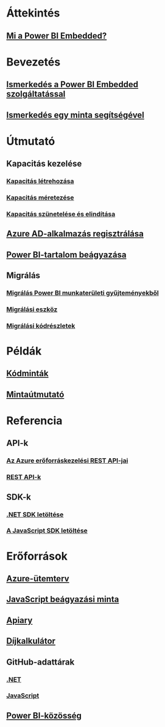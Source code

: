 # Áttekintés
## [Mi a Power BI Embedded?](what-is-power-bi-embedded.md)

# Bevezetés
## [Ismerkedés a Power BI Embedded szolgáltatással](get-started.md)
## [Ismerkedés egy minta segítségével](https://powerbi.microsoft.com/documentation/powerbi-developer-embed-sample-app-owns-data/)

# Útmutató
## Kapacitás kezelése
### [Kapacitás létrehozása](create-capacity.md)
### [Kapacitás méretezése](scale-capacity.md)
### [Kapacitás szünetelése és elindítása](pause-start.md)
## [Azure AD-alkalmazás regisztrálása](https://powerbi.microsoft.com/documentation/powerbi-developer-register-app/)
## [Power BI-tartalom beágyazása](https://powerbi.microsoft.com/documentation/powerbi-developer-embedding-content/)

## Migrálás
### [Migrálás Power BI munkaterületi gyűjteményekből](migrate-from-power-bi-workspace-collections.md)
### [Migrálási eszköz](migrate-tool.md)
### [Migrálási kódrészletek](migrate-code-snippets.md)

# Példák
## [Kódminták](https://github.com/Microsoft/PowerBI-Developer-Samples)
## [Mintaútmutató](https://powerbi.microsoft.com/documentation/powerbi-developer-embed-sample-app-owns-data/)

# Referencia
## API-k
### [Az Azure erőforráskezelési REST API-jai](/rest/api/powerbiembedded/)
### [REST API-k](https://msdn.microsoft.com/en-us/library/mt147898.aspx)
## SDK-k
### [.NET SDK letöltése](https://www.nuget.org/packages/Microsoft.PowerBI.Api/)
### [A JavaScript SDK letöltése](https://www.nuget.org/packages/Microsoft.PowerBI.JavaScript/)

# Erőforrások
## [Azure-ütemterv](https://azure.microsoft.com/roadmap/?category=intelligence-analytics)
## [JavaScript beágyazási minta](https://microsoft.github.io/PowerBI-JavaScript/demo/)
## [Apiary](http://docs.powerbi.apiary.io/)
## [Díjkalkulátor](https://azure.microsoft.com/pricing/calculator/)
## GitHub-adattárak
### [.NET](https://github.com/Microsoft/PowerBI-CSharp)
### [JavaScript](https://github.com/Microsoft/PowerBI-JavaScript)
## [Power BI-közösség](http://community.powerbi.com/t5/Developer/bd-p/Developer)

